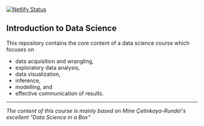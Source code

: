 [![Netlify Status](https://api.netlify.com/api/v1/badges/1c9a8c03-670b-4719-9bd2-e559de67fca6/deploy-status)](https://app.netlify.com/sites/data-science-materials/deploys)

## Introduction to Data Science



This repository contains the core content of a data science course which focuses on 

- data acquisition and wrangling, 
- exploratory data analysis, 
- data visualization, 
- inference, 
- modelling, and 
- effective communication of results.


---

*The content of this course is mainly based on Mine Çetinkaya-Rundel's excellent "Data Science in a Box"*
